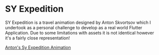 # SY Expedition

SY Expedition is a travel animation designed by Anton Skvortsov which I undertook as a personal challenge to develop as a real world Flutter Application. Due to some limitations with assets it is not identical however it's a fairly close representation!

[Anton's Sy Expedition Animation](https://dribbble.com/shots/3787326-SY-Expedition-travel-animation/attachments/10020172?mode=media)

